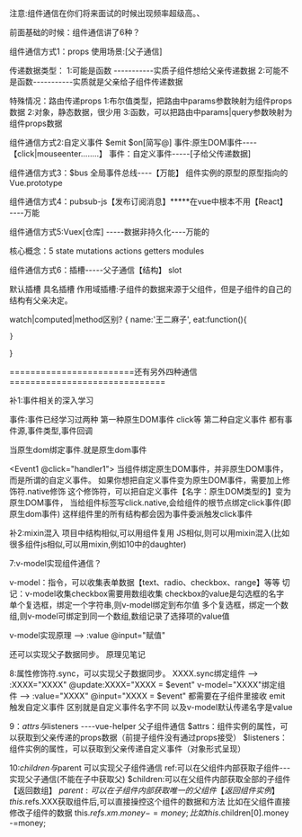 注意:组件通信在你们将来面试的时候出现频率超级高。、

前面基础的时候：组件通信讲了6种？


组件通信方式1：props
使用场景:[父子通信]

传递数据类型：
1:可能是函数  -----------实质子组件想给父亲传递数据
2:可能不是函数-----------实质就是父亲给子组件传递数据
<TodoList :todos="123"  updateChecked="hander">

特殊情况：路由传递props
1:布尔值类型，把路由中params参数映射为组件props数据
2:对象，静态数据，很少用
3:函数，可以把路由中params|query参数映射为组件props数据



组件通信方式2:自定义事件   $emit  $on[简写@]
事件:原生DOM事件----【click|mouseenter........】
事件：自定义事件-----[子给父传递数据]


组件通信方式3：$bus 全局事件总线----【万能】
组件实例的原型的原型指向的Vue.prototype


组件通信方式4：pubsub-js【发布订阅消息】*****在vue中根本不用【React】 ----万能


组件通信方式5:Vuex[仓库]  -----数据非持久化----万能的

核心概念：5
state 
mutations
actions 
getters 
modules


组件通信方式6：插槽-----父子通信【结构】
slot

默认插槽
具名插槽
作用域插槽:子组件的数据来源于父组件，但是子组件的自己的结构有父亲决定。




watch|computed|method区别?
{
    name:'王二麻子',
    eat:function(){

    }
}

========================还有另外四种通信==============================

补1:事件相关的深入学习

事件:事件已经学习过两种
第一种原生DOM事件 click等
第二种自定义事件
都有事件源,事件类型,事件回调

当原生dom绑定事件.就是原生dom事件

<Event1 @click="handler1"></Event1>
当组件绑定原生DOM事件，并非原生DOM事件，而是所谓的自定义事件。
如果你想把自定义事件变为原生DOM事件，需要加上修饰符.native修饰
这个修饰符，可以把自定义事件【名字：原生DOM类型的】变为原生DOM事件，
当给组件标签写click.native,会给组件的根节点绑定click事件(即原生dom事件)
这样组件里的所有结构都会因为事件委派触发click事件

补2:mixin混入
项目中结构相似,可以用组件复用
JS相似,则可以用mixin混入(比如很多组件js相似,可以用mixin,例如10中的daughter)

7:v-model实现组件通信？

v-model：指令，可以收集表单数据【text、radio、checkbox、range】等等
切记：v-model收集checkbox需要用数组收集
checkbox的value是勾选框的名字
单个复选框，绑定一个字符串,则v-model绑定到布尔值
多个复选框，绑定一个数组,则v-model可绑定到同一个数组,数组记录了选择项的value值

v-model实现原理  --> :value  @input="赋值"

还可以实现父子数据同步。
<CustomInput v-model="msg"></CustomInput>
原理见笔记



8:属性修饰符.sync，可以实现父子数据同步。
XXXX.sync绑定组件 --> :XXXX="XXXX" @update:XXXX="XXXX = $event"
v-model="XXXX"绑定组件 --> :value="XXXX" @input="XXXX = $event"
都需要在子组件里接收 emit触发自定义事件
区别就是自定义事件名字不同 以及v-model默认传递名字是value






9：$attrs与$listeners   ----vue-helper  父子组件通信
$attrs：组件实例的属性，可以获取到父亲传递的props数据（前提子组件没有通过props接受）
$listeners：组件实例的属性，可以获取到父亲传递自定义事件（对象形式呈现）



10:$children与$parent       可以实现父子组件通信
ref:可以在父组件内部获取子组件---实现父子通信(不能在子中获取父)
$children:可以在父组件内部获取全部的子组件【返回数组】
$parent:可以在子组件内部获取唯一的父组件【返回组件实例】
this.$refs.XXX获取组件后,可以直接操控这个组件的数据和方法
比如在父组件直接修改子组件的数据 this.$refs.xm.money -= money;
比如this.$children[0].money -=money;




















